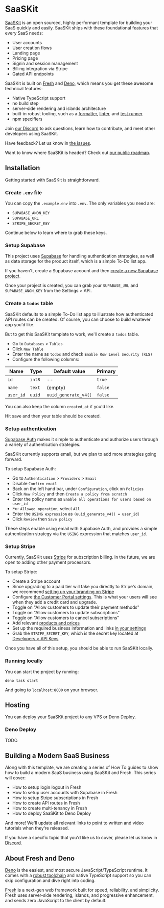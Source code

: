 # SaaSKit

[SaaSKit](https://deno.com/saaskit) is an open sourced, highly performant
template for building your SaaS quickly and easily. SaaSKit ships with these
foundational features that every SaaS needs:

- User accounts
- User creation flows
- Landing page
- Pricing page
- Signin and session management
- Billing integration via Stripe
- Gated API endpoints

SaaSKit is built on [Fresh](https://fresh.deno.dev) and
[Deno](https://deno.land), which means you get these awesome technical features:

- Native TypeScript support
- no build step
- server-side rendering and islands architecture
- built-in robust tooling, such as a
  [formatter](https://deno.land/manual/tools/formatter),
  [linter](https://deno.land/manual/tools/linter), and
  [test runner](https://deno.land/manual/basics/testing)
- npm specifiers

Join [our Discord](https://discord.gg/deno) to ask questions, learn how to
contribute, and meet other developers using SaaSKit.

Have feedback? Let us know in
[the issues](https://github.com/denoland/saaskit/issues).

Want to know where SaaSKit is headed? Check out [our public roadmap]().

## Installation

Getting started with SaaSKit is straightforward.

### Create `.env` file

You can copy the `.example.env` into `.env`. The only variables you need are:

- `SUPABASE_ANON_KEY`
- `SUPABASE_URL`
- `STRIPE_SECRET_KEY`

Continue below to learn where to grab these keys.

### Setup Supabase

This project uses [Supabase](https://supabase.com) for handling authentication
strategies, as well as data storage for the product itself, which is a simple
To-Do list app.

If you haven't, create a Supabase account and then
[create a new Supabase project](https://app.supabase.com/projects).

Once your project is created, you can grab your `SUPABASE_URL` and
`SUPABASE_ANON_KEY` from the Settings > API.

### Create a `todos` table

SaaSKit defaults to a simple To-Do list app to illustrate how authenticated API
routes can be created. Of course, you can choose to build whatever app you'd
like.

But to get this SaaSKit template to work, we'll create a `todos` table.

- Go to `Databases` > `Tables`
- Click `New Table`
- Enter the name as `todos` and check `Enable Row Level Security (RLS)`
- Configure the following columns:

| Name      | Type   | Default value        | Primary |
| --------- | ------ | -------------------- | ------- |
| `id`      | `int8` | --                   | `true`  |
| `name`    | `text` | (empty)              | `false` |
| `user_id` | `uuid` | `uuid_generate_v4()` | `false` |

You can also keep the column `created_at` if you'd like.

Hit save and then your table should be created.

### Setup authentication

[Supabase Auth](https://supabase.com/docs/guides/auth/overview) makes it simple
to authenticate and authorize users through a variety of authentication
strategies.

SaaSKit currently supports email, but we plan to add more strategies going
forward.

To setup Supabase Auth:

- Go to `Authentication` > `Providers` > `Email`
- Disable `Confirm email`
- Back on the left hand bar, under `Configuration`, click on `Policies`
- Click `New Policy` and then `Create a policy from scratch`
- Enter the policy name as `Enable all operations for users based on user_id`
- For `Allowed operation`, select `All`
- Enter the `USING expression` as `(uuid_generate_v4() = user_id)`
- Click `Review` then `Save policy`

These steps enable using email with Supabase Auth, and provides a simple
authentication strategy via the `USING` expression that matches `user_id`.

### Setup Stripe

Currently, SaaSKit uses [Stripe](https://stripe.com) for subscription billing.
In the future, we are open to adding other payment processors.

To setup Stripe:

- Create a Stripe account
- Since upgrading to a paid tier will take you directly to Stripe's domain, we
  recommend
  [setting up your branding on Stripe](https://dashboard.stripe.com/settings/branding)
- Configure
  [the Customer Portal settings](https://dashboard.stripe.com/test/settings/billing/portal).
  This is what your users will see when they add a credit card and upgrade.
- Toggle on "Allow customers to update their payment methods"
- Toggle on "Allow customers to update subscriptions"
- Toggle on "Allow customers to cancel subscriptions"
- Add relevant [products and prices](https://dashboard.stripe.com/test/products)
- Set up the required business information and links
  [in your settings](https://dashboard.stripe.com/settings)
- Grab the `STRIPE_SECRET_KEY`, which is the secret key located at
  [Developers > API Keys](https://dashboard.stripe.com/test/apikeys)

Once you have all of this setup, you should be able to run SaaSKit locally.

### Running locally

You can start the project by running:

```
deno task start
```

And going to `localhost:8000` on your browser.

## Hosting

You can deploy your SaaSKit project to any VPS or Deno Deploy.

### Deno Deploy

TODO.

## Building a Modern SaaS Business

Along with this template, we are creating a series of How To guides to show how
to build a modern SaaS business using SaaSKit and Fresh. This series will cover:

- How to setup login logout in Fresh
- How to setup user accounts with Supabase in Fresh
- How to setup Stripe subscriptions in Fresh
- How to create API routes in Fresh
- How to create multi-tenancy in Fresh
- How to deploy SaaSKit to Deno Deploy

And more! We'll update all relevant links to point to written and video
tutorials when they're released.

If you have a specific topic that you'd like us to cover, please let us know in
[Discord](https://discord.gg/deno).

## About Fresh and Deno

[Deno](https://deno.land) is the easiest, and most secure JavaScript/TypeScript
runtime. It comes with a [robust toolchain](https://deno.land/manual/tools) and
native TypeScript support so you can skip configuration and dive right into
coding.

[Fresh](https://fresh.deno.dev) is a next-gen web framework built for speed,
reliability, and simplicity. Fresh uses server-side rendering, islands, and
progressive enhancement, and sends zero JavaScript to the client by default.
